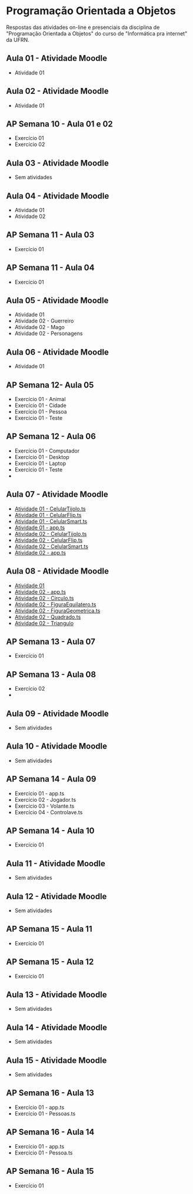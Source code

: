 # Programação Orientada a Objetos
 Respostas das atividades on-line e presenciais da disciplina de "Programação Orientada a Objetos" do curso de "Informática pra internet" da UFRN.
 
## Aula 01 - Atividade Moodle
* Atividade 01

## Aula 02 - Atividade Moodle
* Atividade 01

## AP Semana 10 - Aula 01 e 02
* Exercício 01
* Exercício 02

## Aula 03 - Atividade Moodle
* Sem atividades

## Aula 04 - Atividade Moodle
* Atividade 01
* Atividade 02

## AP Semana 11 - Aula 03
* Exercício 01

## AP Semana 11 - Aula 04
* Exercício 01

## Aula 05 - Atividade Moodle
* Atividade 01
* Atividade 02 - Guerreiro
* Atividade 02 - Mago
* Atividade 02 - Personagens

## Aula 06 - Atividade Moodle
* Atividade 01

## AP Semana 12- Aula 05
* Exercício 01 - Animal
* Exercício 01 - Cidade
* Exercício 01 - Pessoa
* Exercício 01 - Teste

## AP Semana 12 - Aula 06
* Exercício 01 - Computador
* Exercício 01 - Desktop
* Exercício 01 - Laptop
* Exercício 01 - Teste
* 
## Aula 07 - Atividade Moodle
* [Atividade 01 - CelularTijolo.ts](https://github.com/felipemadu13/JavaScript_IMD/blob/732b0570688476cca41900f535210aad73b3ddd8/Programa%C3%A7%C3%A3o%20Orientada%20a%20Objetos/Atividades_Moodle/Aula%2007/Atividade_01/CelularTijolo.ts)
* [Atividade 01 - CelularFlip.ts](https://github.com/felipemadu13/JavaScript_IMD/blob/732b0570688476cca41900f535210aad73b3ddd8/Programa%C3%A7%C3%A3o%20Orientada%20a%20Objetos/Atividades_Moodle/Aula%2007/Atividade_01/CelularFlip.ts)
* [Atividade 01 - CelularSmart.ts](https://github.com/felipemadu13/JavaScript_IMD/blob/732b0570688476cca41900f535210aad73b3ddd8/Programa%C3%A7%C3%A3o%20Orientada%20a%20Objetos/Atividades_Moodle/Aula%2007/Atividade_01/CelularSmart.ts)
* [Atividade 01 - app.ts](https://github.com/felipemadu13/JavaScript_IMD/blob/732b0570688476cca41900f535210aad73b3ddd8/Programa%C3%A7%C3%A3o%20Orientada%20a%20Objetos/Atividades_Moodle/Aula%2007/Atividade_01/app.ts)
* [Atividade 02 - CelularTijolo.ts](https://github.com/felipemadu13/JavaScript_IMD/blob/00fab20484309841ddf50503328af1eab26a9de6/Programa%C3%A7%C3%A3o%20Orientada%20a%20Objetos/Atividades_Moodle/Aula%2007/Atividade_02/CelularTijolo.ts)
* [Atividade 02 - CelularFlip.ts](https://github.com/felipemadu13/JavaScript_IMD/blob/00fab20484309841ddf50503328af1eab26a9de6/Programa%C3%A7%C3%A3o%20Orientada%20a%20Objetos/Atividades_Moodle/Aula%2007/Atividade_02/CelularFlip.ts)
* [Atividade 02 - CelularSmart.ts](https://github.com/felipemadu13/JavaScript_IMD/blob/00fab20484309841ddf50503328af1eab26a9de6/Programa%C3%A7%C3%A3o%20Orientada%20a%20Objetos/Atividades_Moodle/Aula%2007/Atividade_02/CelularSmart.ts)
* [Atividade 02 - app.ts](https://github.com/felipemadu13/JavaScript_IMD/blob/00fab20484309841ddf50503328af1eab26a9de6/Programa%C3%A7%C3%A3o%20Orientada%20a%20Objetos/Atividades_Moodle/Aula%2007/Atividade_02/app.ts)

## Aula 08 - Atividade Moodle
* [Atividade 01](https://github.com/felipemadu13/JavaScript_IMD/blob/daf71e21d69aad3d4ff0056487ea8572f9c4dbb0/Programa%C3%A7%C3%A3o%20Orientada%20a%20Objetos/Atividades_Moodle/Aula%2008/Atividade_01.txt)
* [Atividade 02 - app.ts](https://github.com/felipemadu13/JavaScript_IMD/blob/5fb26a3a52f70304d274a91351cccb4aacd995b6/Programa%C3%A7%C3%A3o%20Orientada%20a%20Objetos/Atividades_Moodle/Aula%2008/Atividade_02/app.ts)
* [Atividade 02 - Circulo.ts](https://github.com/felipemadu13/JavaScript_IMD/blob/5fb26a3a52f70304d274a91351cccb4aacd995b6/Programa%C3%A7%C3%A3o%20Orientada%20a%20Objetos/Atividades_Moodle/Aula%2008/Atividade_02/Circulo.ts)
* [Atividade 02 - FiguraEquilatero.ts](https://github.com/felipemadu13/JavaScript_IMD/blob/5fb26a3a52f70304d274a91351cccb4aacd995b6/Programa%C3%A7%C3%A3o%20Orientada%20a%20Objetos/Atividades_Moodle/Aula%2008/Atividade_02/FiguraEquilatero.ts)
* [Atividade 02 - FiguraGeometrica.ts](https://github.com/felipemadu13/JavaScript_IMD/blob/5fb26a3a52f70304d274a91351cccb4aacd995b6/Programa%C3%A7%C3%A3o%20Orientada%20a%20Objetos/Atividades_Moodle/Aula%2008/Atividade_02/FiguraGeometrica.ts)
* [Atividade 02 - Quadrado.ts](https://github.com/felipemadu13/JavaScript_IMD/blob/5fb26a3a52f70304d274a91351cccb4aacd995b6/Programa%C3%A7%C3%A3o%20Orientada%20a%20Objetos/Atividades_Moodle/Aula%2008/Atividade_02/Quadrado.ts)
* [Atividade 02 - Triangulo](https://github.com/felipemadu13/JavaScript_IMD/blob/5fb26a3a52f70304d274a91351cccb4aacd995b6/Programa%C3%A7%C3%A3o%20Orientada%20a%20Objetos/Atividades_Moodle/Aula%2008/Atividade_02/Triangulo.ts)

## AP Semana 13 - Aula 07
* Exercício 01


## AP Semana 13 - Aula 08
* Exercício 02
* 
## Aula 09 - Atividade Moodle
* Sem atividades

## Aula 10 - Atividade Moodle
* Sem atividades

## AP Semana 14 - Aula 09
* Exercício 01 - app.ts
* Exercício 02 - Jogador.ts
* Exercício 03 - Volante.ts
* Exercício 04 - Controlave.ts

## AP Semana 14 - Aula 10
* Exercício 01

## Aula 11 - Atividade Moodle
* Sem atividades

## Aula 12 - Atividade Moodle
* Sem atividades

## AP Semana 15 - Aula 11
* Exercício 01

## AP Semana 15 - Aula 12
* Exercício 01

## Aula 13 - Atividade Moodle
* Sem atividades

## Aula 14 - Atividade Moodle
* Sem atividades

## Aula 15 - Atividade Moodle
* Sem atividades

## AP Semana 16 - Aula 13
* Exercício 01 - app.ts
* Exercício 01 - Pessoas.ts

## AP Semana 16 - Aula 14
* Exercício 01 - app.ts
* Exercício 01 - Pessoa.ts

## AP Semana 16 - Aula 15
* Exercício 01


